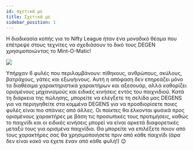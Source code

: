```yaml
---
id: σχετικά με
title: Σχετικά με
sidebar_position: 1
---
```


Η διαδικασία κοπής για το Nifty League ήταν ένα μοναδικό θέαμα που επέτρεψε στους τεχνίτες να σχεδιάσουν το δικό τους DEGEN χρησιμοποιώντας το Mint-O-Matic!

![](/img/mintomatic.gif)

Υπήρχαν 6 φυλές που περιλαμβάνουν: πίθηκους, ανθρώπους, σκύλους, βατράχους, γάτες και εξωγήινους. Αυτή η απόφαση δεν επηρεάζει μόνο τα διαθέσιμα χαρακτηριστικά χαρακτήρων και αξεσουάρ, αλλά καθορίζει ορισμένους μηχανισμούς και ειδικές κινήσεις εντός του παιχνιδιού. Κατά τη διάρκεια της πώλησης, μπορείτε να ελέγξετε τη σελίδα μας DEGENS για να περιηγηθείτε στα κομμένα DEGENS για να προσδιορίσετε ποιες φυλές είναι πιο σπάνιες από άλλες. Οι παίκτες θα έλκονται φυσικά προς ορισμένους χαρακτήρες με βάση τις προσωπικές τους προτιμήσεις, καθώς το παιχνίδι και οι ειδικές κινήσεις μπορεί να είναι αρκετά διαφορετικές μεταξύ τους για ορισμένα παιχνίδια. Θα μπορείτε να επιλέξετε ποιον από τους χαρακτήρες σας θα χρησιμοποιήσετε πριν από κάθε παιχνίδι (άρα δεν είναι κακό να έχετε έναν από κάθε φυλή!) 😉
